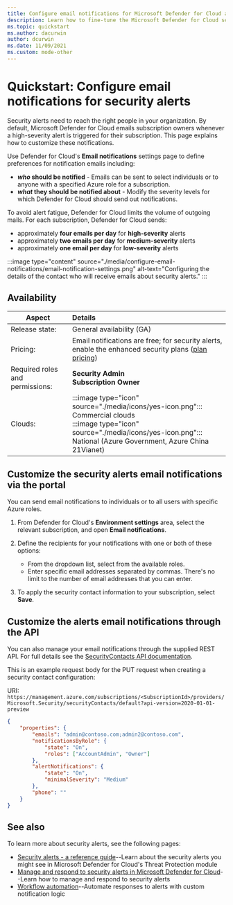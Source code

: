 ```yaml
---
title: Configure email notifications for Microsoft Defender for Cloud alerts
description: Learn how to fine-tune the Microsoft Defender for Cloud security alert emails.
ms.topic: quickstart
ms.author: dacurwin
author: dcurwin
ms.date: 11/09/2021
ms.custom: mode-other
---
```

# Quickstart: Configure email notifications for security alerts

Security alerts need to reach the right people in your organization. By default, Microsoft Defender for Cloud emails subscription owners whenever a high-severity alert is triggered for their subscription. This page explains how to customize these notifications.

Use Defender for Cloud's **Email notifications** settings page to define preferences for notification emails including:

- ***who* should be notified** - Emails can be sent to select individuals or to anyone with a specified Azure role for a subscription.
- ***what* they should be notified about** - Modify the severity levels for which Defender for Cloud should send out notifications.

To avoid alert fatigue, Defender for Cloud limits the volume of outgoing mails. For each subscription, Defender for Cloud sends:

- approximately **four emails per day** for **high-severity** alerts
- approximately **two emails per day** for **medium-severity** alerts
- approximately **one email per day** for **low-severity** alerts

:::image type="content" source="./media/configure-email-notifications/email-notification-settings.png" alt-text="Configuring the details of the contact who will receive emails about security alerts." :::

## Availability

|Aspect|Details|
|----|:----|
|Release state:|General availability (GA)|
|Pricing:|Email notifications are free; for security alerts, enable the enhanced security plans ([plan pricing](https://azure.microsoft.com/pricing/details/defender-for-cloud/)) |
|Required roles and permissions:|**Security Admin**<br>**Subscription Owner** |
|Clouds:|:::image type="icon" source="./media/icons/yes-icon.png"::: Commercial clouds<br>:::image type="icon" source="./media/icons/yes-icon.png"::: National (Azure Government, Azure China 21Vianet)|

## Customize the security alerts email notifications via the portal<a name="email"></a>

You can send email notifications to individuals or to all users with specific Azure roles.

1. From Defender for Cloud's **Environment settings** area, select the relevant subscription, and open **Email notifications**.

1. Define the recipients for your notifications with one or both of these options:

    - From the dropdown list, select from the available roles.
    - Enter specific email addresses separated by commas. There's no limit to the number of email addresses that you can enter.

1. To apply the security contact information to your subscription, select **Save**.

## Customize the alerts email notifications through the API

You can also manage your email notifications through the supplied REST API. For full details see the [SecurityContacts API documentation](/rest/api/defenderforcloud/security-contacts).

This is an example request body for the PUT request when creating a security contact configuration:

URI: `https://management.azure.com/subscriptions/<SubscriptionId>/providers/Microsoft.Security/securityContacts/default?api-version=2020-01-01-preview`

```json
{
    "properties": {
        "emails": "admin@contoso.com;admin2@contoso.com",
        "notificationsByRole": {
            "state": "On",
            "roles": ["AccountAdmin", "Owner"]
        },
        "alertNotifications": {
            "state": "On",
            "minimalSeverity": "Medium"
        },
        "phone": ""
    }
}
```

## See also

To learn more about security alerts, see the following pages:

- [Security alerts - a reference guide](alerts-reference.md)--Learn about the security alerts you might see in Microsoft Defender for Cloud's Threat Protection module
- [Manage and respond to security alerts in Microsoft Defender for Cloud](managing-and-responding-alerts.md)--Learn how to manage and respond to security alerts
- [Workflow automation](workflow-automation.md)--Automate responses to alerts with custom notification logic
